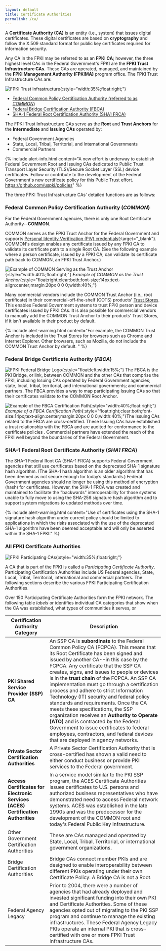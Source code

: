 ```yaml
---
layout: default
title: Certificate Authorities
permalink: /ca/
---
```


A **Certificate Authority (CA)** is an entity (i.e., system) that issues digital certificates. These digital certificates are based on **cryptography** and follow the X.509 standard format for public key certificates required for information security. <!-- Term is "X.509 standard"... Definition correct? -->

Any CA in the FPKI may be referred to as an **FPKI CA**; however, the three highest level CAs in the Federal Government's FPKI are the **FPKI Trust Infrastructure CAs**. These CAs are operated, managed, and maintained by the **FPKI Management Authority (FPKIMA)** program office. The FPKI Trust Infrastructure CAs are:

![FPKI Trust Infrastructure]({{site.baseurl}}/img/fpki_trust_cas.png){:style="width:35%;float:right;"}

* [Federal Common Policy Certification Authority (referred to as _COMMON_)](#federal-common-policy-certification-authority-common)
* [Federal Bridge Certification Authority (FBCA)](#federal-bridge-certification-authority-fbca)
* [SHA-1 Federal Root Certification Authority (SHA1 FRCA)](#sha-1-federal-root-certification-authority-sha1-frca)

The FPKI Trust Infrastructure CAs serve as the **Root** and **Trust Anchors** for the **Intermediate** and **Issuing CAs** operated by:

  * Federal Government Agencies
  * State, Local, Tribal, Territorial, and International Governments
  * Commercial Partners  

{% include alert-info.html content="A new effort is underway to establish Federal Government Root and Issuing CAs <!-- In this case, Root is not referring back to the idea that the FPKI Trust Infrastructure CAs are the "Root" as stated above?-->dedicated to Public Trust Transport Layer Security (TLS)/Secure Socket Layer (SSL) device certificates. <!--Suggest adding a lay-person's explanation of how Root and Issuing CAs in this case relate to P.T. TLS/SSL device certicates, what these devices are, and why this is important. -->Follow or contribute to the development of the Federal Government's new certificate policy for this Public Trust effort. https://github.com/uspki/policies" %}

The three FPKI Trust Infrastructure CAs' detailed functions are as follows:

### Federal Common Policy Certification Authority (_COMMON_) 

For the Federal Government agencies, there is only one Root Certificate Authority--**COMMON**. 

COMMON serves as the FPKI Trust Anchor for the Federal Government and supports [Personal Identity Verification (PIV) credentials](https://piv.idmanagement.gov/#what-is-piv){:target="_blank"}. COMMON's design enables any certificate issued by any FPKI CA to validate its certificate path to a single Root CA. <!-- The uninitiated may not understand what the previous sentence means. Translation for lay audience? -->(See the following example where a person certificate, issued by a FPKI CA, can validate its certificate path back to COMMON, an FPKI Trust Anchor.)

![Example of COMMON Serving as the Trust Anchor]({{site.baseurl}}/img/fcpca-chainV5.png){:style="width:40%;float:right;"}
*Example of COMMON as the Trust Anchor*{:style="float:right;clear:both;font-size:14px;text-align:center;margin:20px 0 0 0;width:40%;"}

Many commercial vendors include the COMMON Trust Anchor (i.e., root certificate) in their commercial-off-the-shelf (COTS) products' [Trust Stores](../truststores/). This enables Federal Government systems to trust FPKI person and device certificates issued by FPKI CAs. It is also possible for commercial vendors to manually add the COMMON Trust Anchor to <!-- Correct? -->their products' Trust Stores, if it isn't available in their product by default. <!-- By default = meaning? -->

{% include alert-warning.html content="For example, the COMMON Trust Anchor <!-- Inconsistent terms:  "COMMON root certificate" above vs. "COMMON Trust Anchor" here? -->is included in the Trust Stores for browsers such as Chrome and Internet Explorer. Other browsers, such as Mozilla, do not include the COMMON Trust Anchor by default. " %}

### Federal Bridge Certificate Authority (_FBCA_) <!-- Re: decision to change all references to "certificate authority."  Okay in these names? -->

![FPKI Federal Bridge Logo]({{site.baseurl}}/img/fbca-logo.png){:style="float:left;width:15%;"}
The FBCA is the PKI Bridge, or link, between COMMON and the other CAs that comprise the FPKI, including Issuing CAs operated by Federal Government agencies; state, local, tribal, territorial, and international governments; and commercial partners<!-- Used same gov't and commercial terms as used above. -->. The FBCA provides a way <!-- Does FBCA provide the way or is IT the way? -->to map participating Issuing CAs so that their certificates validate to the COMMON Root Anchor.

![Example of the FBCA Certification Path]({{site.baseurl}}/img/fbca-chainV2.png){:style="width:40%;float:right;"}
*Example of a FBCA Certification Path*{:style="float:right;clear:both;font-size:14px;text-align:center;margin:20px 0 0 0;width:40%;"}The Issuing CAs related to the FBCA are cross-certified. <!-- Explain "cross-certified." -->These Issuing CAs have established a trust relationship with the FBCA and are audited <!-- Who audits (active voice)? -->for conformance to the certificate policies <!-- Policies are standards or something else?  Reference to these? -->. Commercial partners have extended the reach of the FPKI well beyond the boundaries of the Federal Government<!-- Because of the FBCA?  What is the point of this statement? -->.

### SHA-1 Federal Root Certificate Authority (_SHA1 FRCA_)

The SHA-1 Federal Root CA (SHA-1 FRCA) supports Federal Government agencies that still use certificates based on <!-- Based on? -->the deprecated SHA-1 signature hash algorithm. (The SHA-1 hash algorithm is an older algorithm that has been deemed as not secure enough for today’s standards.) Federal Government agencies should no longer be using this method of encryption (hash) for certificates.  However, the SHA-1 FRCA was created and maintained to facilitate the "backwards" interoperability for those systems unable to fully move to using the SHA-256 signature hash algorithm and to support system migrations to updated methods over time.

{% include alert-warning.html content="Use of certificates using the SHA-1 signature hash algorithm under current policy should be limited to applications in which the risks associated with the use of the deprecated SHA-1 algorithm have been deemed acceptable and will only be asserted within the SHA-1 FPKI." %}

### All FPKI Certificate Authorities

![FPKI Participating CAs]({{site.baseurl}}/img/participatingCAsV3.png){:style="width:35%;float:right;"}

A CA that is part of the FPKI is called a *Participating Certificate Authority*. Participating Certification Authorities include US Federal agencies, State, Local, Tribal, Territorial, international and commercial partners. The following sections describe the various FPKI Participating Certification Authorities.

Over 150 Participating Certificate Authorities form the FPKI network. The following table _labels_ or identifies individual CA categories that show when the CA was established, what types of communities it serves, or <!-- Or...?? -->


|**Certification Authority Category**|**Description**|
|-----------|---------------|
| **PKI Shared Service Provider (SSP) CA** | An SSP CA is **subordinate** to the Federal Common Policy CA (FCPCA). This means that its Root Certificate has been signed and issued by another CA--in this case by the FCPCA. Any certificate that the SSP CA creates, signs, and issues to people or devices is in the **trust chain** of the FCPCA. An SSP CA implementation must go through a certification process and adhere to strict Information Technology (IT) security and federal policy standards and requirements.  Once the CA meets these specifications, the SSP organization receives an **Authority to Operate (ATO)** and is contracted by the Federal Government to issue certificates to federal employees, contractors, and federal devices that are deployed in agency networks. |
| **Private Sector Certification Authorities** | A Private Sector Certification Authority that is cross-certified has shown a valid need to either conduct business or provide PKI services to the Federal government. |
| **Access Certificates for Electronic Services (ACES) Certification Authorities** | In a service model similar to the PKI SSP program, the ACES Certificate Authorities issues certificates to U.S. persons and authorized business representatives who have demonstrated need to access Federal network systems.  ACES was established in the late 1990s and was the predecessor for the development of the COMMON root and today's Federal Public Key Infrastructure. |
| Other Government Certification Authorities | These are CAs managed and operated by State, Local, Tribal, Territorial, or international government organizations. |
| Bridge Certification Authorities | Bridge CAs connect member PKIs and are designed to enable interoperability between different PKIs operating under their own Certificate Policy. A Bridge CA is not a Root. |
| Federal Agency Legacy | Prior to 2004, there were a number of agencies that had already deployed and invested significant funding into their own PKI and Certificate Authorities. Some of these agencies opted out of migrating to the PKI SSP program and continue to manage the existing infrastructures. These Federal Agency Legacy PKIs operate an internal PKI that is cross-certified with one or more FPKI Trust Infrastructure CAs.|
